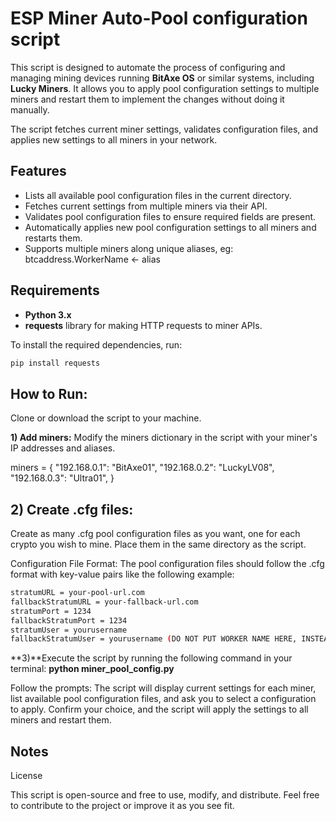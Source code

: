 # **ESP Miner Auto-Pool configuration script**

This script is designed to automate the process of configuring and managing mining devices running **BitAxe OS** or similar systems, including **Lucky Miners**. It allows you to apply pool configuration settings to multiple miners and restart them to implement the changes without doing it manually. 

The script fetches current miner settings, validates configuration files, and applies new settings to all miners in your network.

## **Features**

- Lists all available pool configuration files in the current directory.
- Fetches current settings from multiple miners via their API.
- Validates pool configuration files to ensure required fields are present.
- Automatically applies new pool configuration settings to all miners and restarts them.
- Supports multiple miners along unique aliases, eg: btcaddress.WorkerName <- alias

## **Requirements**

- **Python 3.x**
- **requests** library for making HTTP requests to miner APIs.

To install the required dependencies, run:

```bash
pip install requests
```
## **How to Run:**
Clone or download the script to your machine.

**1) Add miners:** Modify the miners dictionary in the script with your miner's IP addresses and aliases.

miners = {
    "192.168.0.1": "BitAxe01",
    "192.168.0.2": "LuckyLV08",
    "192.168.0.3": "Ultra01",
}

## **2) Create .cfg files:**

Create as many .cfg pool configuration files as you want, one for each crypto you wish to mine. Place them in the same directory as the script.

Configuration File Format:
The pool configuration files should follow the .cfg format with key-value pairs like the following example:

```bash
stratumURL = your-pool-url.com
fallbackStratumURL = your-fallback-url.com
stratumPort = 1234
fallbackStratumPort = 1234
stratumUser = yourusername
fallbackStratumUser = yourusername (DO NOT PUT WORKER NAME HERE, INSTEAD SET WORKERNAME IN THE SCRIPT)

```

**3)**Execute the script by running the following command in your terminal: **python miner_pool_config.py**

Follow the prompts: 
The script will display current settings for each miner, list available pool configuration files, and ask you to select a configuration to apply. Confirm your choice, and the script will apply the settings to all miners and restart them.


## **Notes**

License

This script is open-source and free to use, modify, and distribute. Feel free to contribute to the project or improve it as you see fit.
